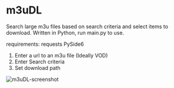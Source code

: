 # m3uDL

Search large m3u files based on search criteria and select items to download.
Written in Python, run main.py to use.

requirements:
  requests
  PySide6

1. Enter a url to an m3u file (Ideally VOD)
2. Enter Search criteria
3. Set download path

![m3uDL-screenshot](https://user-images.githubusercontent.com/17599575/230646502-f7ef410f-53cd-44fb-9621-5e9e88787f79.png)
